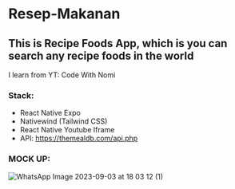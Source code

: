 # Resep-Makanan

## This is Recipe Foods App, which is you can search any recipe foods in the world
I learn from YT: Code With Nomi

### Stack:
  - React Native Expo
  - Nativewind (Tailwind CSS)
  - React Native Youtube Iframe
  - API: https://themealdb.com/api.php

### MOCK UP:
  ![WhatsApp Image 2023-09-03 at 18 03 12 (1)](https://github.com/herbayulet/Resep-Makanan/assets/61405169/e587c65c-7a41-4d8e-9c31-387b4dcae495)
